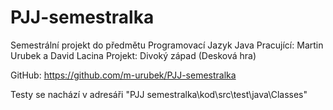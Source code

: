 # PJJ-semestralka
Semestrální projekt do předmětu Programovací Jazyk Java
Pracující: Martin Urubek a David Lacina
Projekt: Divoký západ (Desková hra)

GitHub: https://github.com/m-urubek/PJJ-semestralka

Testy se nachází v adresáři "PJJ semestralka\kod\src\test\java\Classes"